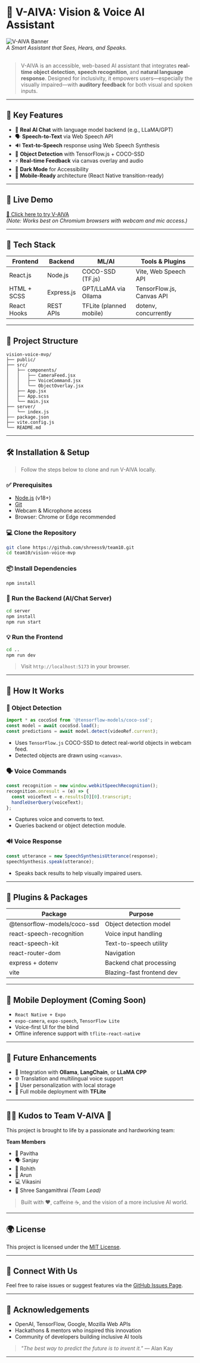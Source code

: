 # 🤖 V-AIVA: Vision & Voice AI Assistant

![V-AIVA Banner](https://user-images.githubusercontent.com/0000000/vision-voice-ai.jpg)  
*A Smart Assistant that Sees, Hears, and Speaks.*  
<br/>

> V-AIVA is an accessible, web-based AI assistant that integrates **real-time object detection**, **speech recognition**, and **natural language response**. Designed for inclusivity, it empowers users—especially the visually impaired—with **auditory feedback** for both visual and spoken inputs.

---

## 🌟 Key Features

- 🧠 **Real AI Chat** with language model backend (e.g., LLaMA/GPT)
- 🗣️ **Speech-to-Text** via Web Speech API
- 🔊 **Text-to-Speech** response using Web Speech Synthesis
- 📸 **Object Detection** with TensorFlow.js + COCO-SSD
- ⚡ **Real-time Feedback** via canvas overlay and audio
- 🌙 **Dark Mode** for Accessibility
- 📱 **Mobile-Ready** architecture (React Native transition-ready)

---

## 🚀 Live Demo

[🔗 Click here to try V-AIVA](https://your-deployment-link.vercel.app/)  
*(Note: Works best on Chromium browsers with webcam and mic access.)*

---

## 🧰 Tech Stack

| Frontend       | Backend       | ML/AI         | Tools & Plugins         |
|----------------|---------------|---------------|--------------------------|
| React.js       | Node.js       | COCO-SSD (TF.js) | Vite, Web Speech API     |
| HTML + SCSS    | Express.js    | GPT/LLaMA via Ollama | TensorFlow.js, Canvas API |
| React Hooks    | REST APIs     | TFLite (planned mobile) | dotenv, concurrently      |

---

## 📁 Project Structure

```
vision-voice-mvp/
├── public/
├── src/
│   ├── components/
│   │   ├── CameraFeed.jsx
│   │   ├── VoiceCommand.jsx
│   │   └── ObjectOverlay.jsx
│   ├── App.jsx
│   ├── App.scss
│   └── main.jsx
├── server/
│   └── index.js
├── package.json
├── vite.config.js
└── README.md
```

---

## 🛠️ Installation & Setup

> Follow the steps below to clone and run V-AIVA locally.

### ✅ Prerequisites

- [Node.js](https://nodejs.org/) (v18+)
- [Git](https://git-scm.com/)
- Webcam & Microphone access
- Browser: Chrome or Edge recommended

### 💻 Clone the Repository

```bash
git clone https://github.com/shreess9/team10.git
cd team10/vision-voice-mvp
```

### 📦 Install Dependencies

```bash
npm install
```

### 🧠 Run the Backend (AI/Chat Server)

```bash
cd server
npm install
npm run start
```

### 💡 Run the Frontend

```bash
cd ..
npm run dev
```

> Visit `http://localhost:5173` in your browser.

---

## 🧪 How It Works

### 🎥 Object Detection

```js
import * as cocoSsd from '@tensorflow-models/coco-ssd';
const model = await cocoSsd.load();
const predictions = await model.detect(videoRef.current);
```

- Uses `TensorFlow.js` COCO-SSD to detect real-world objects in webcam feed.
- Detected objects are drawn using `<canvas>`.

### 🗣️ Voice Commands

```js
const recognition = new window.webkitSpeechRecognition();
recognition.onresult = (e) => {
  const voiceText = e.results[0][0].transcript;
  handleUserQuery(voiceText);
};
```

- Captures voice and converts to text.
- Queries backend or object detection module.

### 🔊 Voice Response

```js
const utterance = new SpeechSynthesisUtterance(response);
speechSynthesis.speak(utterance);
```

- Speaks back results to help visually impaired users.

---

## 🔌 Plugins & Packages

| Package               | Purpose                        |
|-----------------------|--------------------------------|
| @tensorflow-models/coco-ssd | Object detection model    |
| react-speech-recognition | Voice input handling       |
| react-speech-kit       | Text-to-speech utility       |
| react-router-dom       | Navigation                   |
| express + dotenv       | Backend chat processing      |
| vite                   | Blazing-fast frontend dev    |

---

## 📲 Mobile Deployment (Coming Soon)

- `React Native + Expo`
- `expo-camera`, `expo-speech`, `TensorFlow Lite`
- Voice-first UI for the blind
- Offline inference support with `tflite-react-native`

---

## 🧠 Future Enhancements

- 🤝 Integration with **Ollama**, **LangChain**, or **LLaMA CPP**
- 🌐 Translation and multilingual voice support
- 🔐 User personalization with local storage
- 📱 Full mobile deployment with **TFLite**

---

## 👨‍💻 Kudos to Team V-AIVA 👏

This project is brought to life by a passionate and hardworking team:

**Team Members**  
- 🧠 Pavitha  
- 🗣️ Sanjay  
- 🎯 Rohith  
- 🎨 Arun  
- 💻 Vikasini  
- 🚀 Shree Sangamithrai *(Team Lead)*

> Built with ❤️, caffeine ☕, and the vision of a more inclusive AI world.

---

## 🌍 License

This project is licensed under the [MIT License](LICENSE).

---

## 📣 Connect With Us

Feel free to raise issues or suggest features via the [GitHub Issues Page](https://github.com/shreess9/team10/issues).

---

## 🙌 Acknowledgements

- OpenAI, TensorFlow, Google, Mozilla Web APIs  
- Hackathons & mentors who inspired this innovation  
- Community of developers building inclusive AI tools  

> _"The best way to predict the future is to invent it."_ — Alan Kay

---
